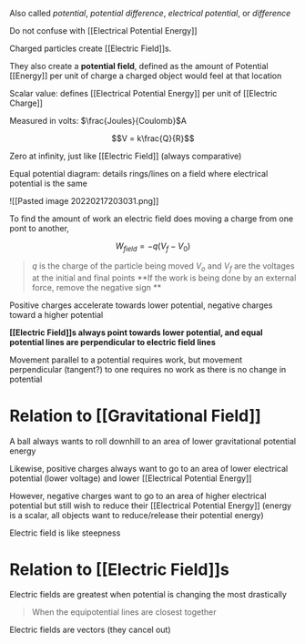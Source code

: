 Also called *potential*, *potential difference*, *electrical potential*, or *difference*

Do not confuse with [[Electrical Potential Energy]]

Charged particles create [[Electric Field]]s. 

They also create a **potential field**, defined as the amount of Potential [[Energy]] per unit of charge a charged object would feel at that location

Scalar value: defines [[Electrical Potential Energy]] per unit of [[Electric Charge]]

Measured in volts: $\frac{Joules}{Coulomb}$A

$$V = k\frac{Q}{R}$$

Zero at infinity, just like [[Electric Field]] (always comparative)

 Equal potential diagram: details rings/lines on a field where electrical potential is the same 

 ![[Pasted image 20220217203031.png]]

To find the amount of work an electric field does moving a charge from one pont to another,

$$W_{field} = -q(V_f - V_0)$$
> $q$ is the charge of the particle being moved
> $V_o$ and $V_f$ are the voltages at the initial and final points
> **If the work is being done by an external force, remove the negative sign **

Positive charges accelerate towards lower potential, negative charges toward a higher potential

**[[Electric Field]]s always point towards lower potential, and equal potential lines are perpendicular to electric field lines**

Movement parallel to a potential requires work, but movement perpendicular (tangent?) to one requires no work as there is no change in potential

# Relation to [[Gravitational Field]]

A ball always wants to roll downhill to an area of lower gravitational potential energy

Likewise, positive charges always want to go to an area of lower electrical potential (lower voltage) and lower [[Electrical Potential Energy]]

However, negative charges want to go to an area of higher electrical potential but still wish to reduce their [[Electrical Potential Energy]] (energy is a scalar, all objects want to reduce/release their potential energy)

Electric field is like steepness

# Relation to [[Electric Field]]s

Electric fields are greatest when potential is changing the most drastically
> When the equipotential lines are closest together

Electric fields are vectors (they cancel out)

